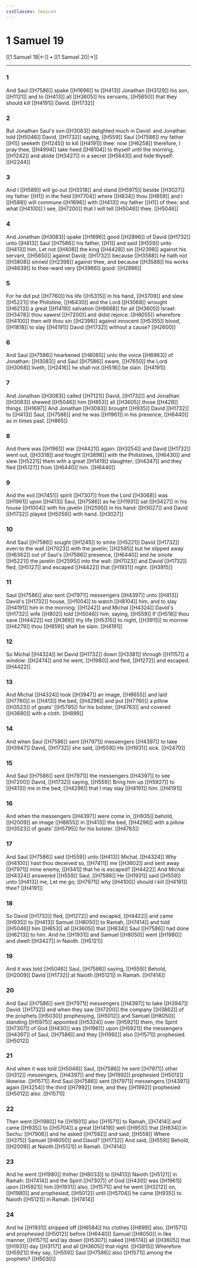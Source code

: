 ```yaml
---
cssClasses: lexicon
---
```

# 1 Samuel 19

[[1 Samuel 18|←]] • [[1 Samuel 20|→]]

---

### 1
And Saul [[H7586]] spake [[H1696]] to [[H413]] Jonathan [[H3129]] his son, [[H1121]] and to [[H413]] all [[H3605]] his servants, [[H5650]] that they should kill [[H4191]] David. [[H1732]]

### 2
But Jonathan Saul's son [[H3083]] delighted much in David: and Jonathan told [[H5046]] David, [[H1732]] saying, [[H559]] Saul [[H7586]] my father [[H1]] seeketh [[H1245]] to kill [[H4191]] thee: now [[H6258]] therefore, I pray thee, [[H4994]] take heed [[H8104]] to thyself until the morning, [[H1242]] and abide [[H3427]] in a secret [[H5643]] and hide thyself: [[H2244]]

### 3
And I [[H589]] will go out [[H3318]] and stand [[H5975]] beside [[H3027]] my father [[H1]] in the field [[H7704]] where [[H834]] thou [[H859]] and I [[H589]] will commune [[H1696]] with [[H413]] my father [[H1]] of thee; and what [[H4100]] I see, [[H7200]] that I will tell [[H5046]] thee. [[H5046]]

### 4
And Jonathan [[H3083]] spake [[H1696]] good [[H2896]] of David [[H1732]] unto [[H413]] Saul [[H7586]] his father, [[H1]] and said [[H559]] unto [[H413]] him, Let not [[H408]] the king [[H4428]] sin [[H2398]] against his servant, [[H5650]] against David; [[H1732]] because [[H3588]] he hath not [[H3808]] sinned [[H2398]] against thee, and because [[H3588]] his works [[H4639]] to thee-ward very [[H3966]] good: [[H2896]]

### 5
For he did put [[H7760]] his life [[H5315]] in his hand, [[H3709]] and slew [[H5221]] the Philistine, [[H6430]] and the Lord [[H3068]] wrought [[H6213]] a great [[H1419]] salvation [[H8668]] for all [[H3605]] Israel: [[H3478]] thou sawest [[H7200]] and didst rejoice: [[H8055]] wherefore [[H4100]] then wilt thou sin [[H2398]] against innocent [[H5355]] blood, [[H1818]] to slay [[H4191]] David [[H1732]] without a cause? [[H2600]]

### 6
And Saul [[H7586]] hearkened [[H8085]] unto the voice [[H6963]] of Jonathan: [[H3083]] and Saul [[H7586]] sware, [[H7650]] the Lord [[H3068]] liveth, [[H2416]] he shall not [[H518]] be slain. [[H4191]]

### 7
And Jonathan [[H3083]] called [[H7121]] David, [[H1732]] and Jonathan [[H3083]] shewed [[H5046]]  him [[H853]] all [[H3605]] those [[H428]] things. [[H1697]] And Jonathan [[H3083]] brought [[H935]] David [[H1732]] to [[H413]] Saul, [[H7586]] and he was [[H1961]] in his presence, [[H6440]] as in times past. [[H865]]

### 8
And there was [[H1961]] war [[H4421]] again: [[H3254]] and David [[H1732]] went out, [[H3318]] and fought [[H3898]] with the Philistines, [[H6430]] and slew [[H5221]] them with a great [[H1419]] slaughter; [[H4347]] and they fled [[H5127]] from [[H6440]] him. [[H6440]]

### 9
And the evil [[H7451]] spirit [[H7307]] from the Lord [[H3068]] was [[H1961]] upon [[H413]] Saul, [[H7586]] as he [[H1931]] sat [[H3427]] in his house [[H1004]] with his javelin [[H2595]] in his hand: [[H3027]] and David [[H1732]] played [[H5059]] with hand. [[H3027]]

### 10
And Saul [[H7586]] sought [[H1245]] to smite [[H5221]] David [[H1732]] even to the wall [[H7023]] with the javelin; [[H2595]] but he slipped away [[H6362]] out of Saul's [[H7586]] presence, [[H6440]] and he smote [[H5221]] the javelin [[H2595]] into the wall: [[H7023]] and David [[H1732]] fled, [[H5127]] and escaped [[H4422]] that [[H1931]] night. [[H3915]]

### 11
Saul [[H7586]] also sent [[H7971]] messengers [[H4397]] unto [[H413]] David's [[H1732]] house, [[H1004]] to watch [[H8104]] him, and to slay [[H4191]] him in the morning: [[H1242]] and Michal [[H4324]] David's [[H1732]] wife [[H802]] told [[H5046]] him, saying, [[H559]] If [[H518]] thou save [[H4422]] not [[H369]] thy life [[H5315]] to night, [[H3915]] to morrow [[H4279]] thou [[H859]] shalt be slain. [[H4191]]

### 12
So Michal [[H4324]] let David [[H1732]] down [[H3381]] through [[H1157]] a window: [[H2474]] and he went, [[H1980]] and fled, [[H1272]] and escaped. [[H4422]]

### 13
And Michal [[H4324]] took [[H3947]] an image, [[H8655]] and laid [[H7760]] in [[H413]] the bed, [[H4296]] and put [[H7760]] a pillow [[H3523]] of goats' [[H5795]] for his bolster, [[H4763]] and covered [[H3680]] with a cloth. [[H899]]

### 14
And when Saul [[H7586]] sent [[H7971]] messengers [[H4397]] to take [[H3947]] David, [[H1732]] she said, [[H559]] He [[H1931]] sick. [[H2470]]

### 15
And Saul [[H7586]] sent [[H7971]] the messengers [[H4397]] to see [[H7200]] David, [[H1732]] saying, [[H559]] Bring him up [[H5927]] to [[H413]] me in the bed, [[H4296]] that I may slay [[H4191]] him. [[H4191]]

### 16
And when the messengers [[H4397]] were come in, [[H935]] behold, [[H2009]] an image [[H8655]] in [[H413]] the bed, [[H4296]] with a pillow [[H3523]] of goats' [[H5795]] for his bolster. [[H4763]]

### 17
And Saul [[H7586]] said [[H559]] unto [[H413]] Michal, [[H4324]] Why [[H4100]] hast thou deceived so, [[H7411]]  me [[H3602]] and sent away [[H7971]] mine enemy, [[H341]] that he is escaped? [[H4422]] And Michal [[H4324]] answered [[H559]] Saul, [[H7586]] He [[H1931]] said [[H559]] unto [[H413]] me, Let me go; [[H7971]] why [[H4100]] should I kill [[H4191]] thee? [[H4191]]

### 18
So David [[H1732]] fled, [[H1272]] and escaped, [[H4422]] and came [[H935]] to [[H413]] Samuel [[H8050]] to Ramah, [[H7414]] and told [[H5046]]  him [[H853]] all [[H3605]] that [[H834]] Saul [[H7586]] had done [[H6213]] to him. And he [[H1931]] and Samuel [[H8050]] went [[H1980]] and dwelt [[H3427]] in Naioth. [[H5121]]

### 19
And it was told [[H5046]] Saul, [[H7586]] saying, [[H559]] Behold, [[H2009]] David [[H1732]] at Naioth [[H5121]] in Ramah. [[H7414]]

### 20
And Saul [[H7586]] sent [[H7971]] messengers [[H4397]] to take [[H3947]] David: [[H1732]] and when they saw [[H7200]] the company [[H3862]] of the prophets [[H5030]] prophesying, [[H5012]] and Samuel [[H8050]] standing [[H5975]] appointed [[H5324]] over [[H5921]] them, the Spirit [[H7307]] of God [[H430]] was [[H1961]] upon [[H5921]] the messengers [[H4397]] of Saul, [[H7586]] and they [[H1992]] also [[H1571]] prophesied. [[H5012]]

### 21
And when it was told [[H5046]] Saul, [[H7586]] he sent [[H7971]] other [[H312]] messengers, [[H4397]] and they [[H1992]] prophesied [[H5012]] likewise. [[H1571]] And Saul [[H7586]] sent [[H7971]] messengers [[H4397]] again [[H3254]] the third [[H7992]] time, and they [[H1992]] prophesied [[H5012]] also. [[H1571]]

### 22
Then went [[H1980]] he [[H1931]] also [[H1571]] to Ramah, [[H7414]] and came [[H935]] to [[H5704]] a great [[H1419]] well [[H953]] that [[H834]] in Sechu: [[H7906]] and he asked [[H7592]] and said, [[H559]] Where [[H375]] Samuel [[H8050]] and David? [[H1732]] And said, [[H559]] Behold, [[H2009]] at Naioth [[H5121]] in Ramah. [[H7414]]

### 23
And he went [[H1980]] thither [[H8033]] to [[H413]] Naioth [[H5121]] in Ramah: [[H7414]] and the Spirit [[H7307]] of God [[H430]] was [[H1961]] upon [[H5921]] him [[H1931]] also, [[H1571]] and he went [[H3212]] on, [[H1980]] and prophesied, [[H5012]] until [[H5704]] he came [[H935]] to Naioth [[H5121]] in Ramah. [[H7414]]

### 24
And he [[H1931]] stripped off [[H6584]] his clothes [[H899]] also, [[H1571]] and prophesied [[H5012]] before [[H6440]] Samuel [[H8050]] in like manner, [[H1571]] and lay down [[H5307]] naked [[H6174]] all [[H3605]] that [[H1931]] day [[H3117]] and all [[H3605]] that night. [[H3915]] Wherefore [[H5921]] they say, [[H559]] Saul [[H7586]] also [[H1571]] among the prophets? [[H5030]]